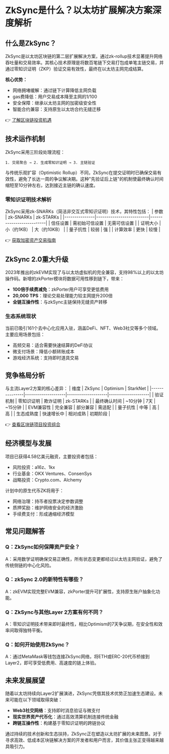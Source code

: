 # ZkSync是什么？以太坊扩展解决方案深度解析

## 什么是ZkSync？
ZkSync是以太坊区块链的第二层扩展解决方案，通过zk-rollup技术显著提升网络吞吐量和交易效率。其核心技术原理是将数百笔链下交易打包成单笔主链交易，并通过零知识证明（ZKP）验证交易有效性，最终在以太坊主网完成结算。

**核心优势：**
- 网络拥堵缓解：通过链下计算降低主网负载
- gas费降低：用户交易成本降至主网的1/100
- 安全保障：继承以太坊主网的加密级安全性
- 智能合约兼容：支持原生以太坊合约无缝迁移

👉 [了解区块链投资机遇](https://bit.ly/okx_welcome)

## 技术运作机制
ZkSync采用三阶段处理流程：
```
1. 交易聚合 → 2. 生成零知识证明 → 3. 主链验证
```

与传统乐观扩容（Optimistic Rollup）不同，ZkSync在提交证明时已确保交易有效性，避免了长达一周的争议解决期。这种"先验证后上链"的机制使最终确认时间缩短至10分钟左右，达到接近主链的确认速度。

### 零知识证明技术解析
ZkSync采用zk-SNARKs（简洁非交互式零知识证明）技术，其特性包括：
| 参数          | zk-SNARKs                | zk-STARKs                |
|---------------|--------------------------|--------------------------|
| 信任设置      | 需初始可信设置           | 无需可信设置             |
| 证明大小      | 小（约1KB）              | 大（约10KB）             |
| 量子抗性      | 较弱                     | 强                       |
| 计算效率      | 更快                     | 较慢                     |

👉 [获取加密资产交易指南](https://bit.ly/okx_welcome)

## ZkSync 2.0重大升级
2023年推出的zkEVM实现了与以太坊虚拟机的完全兼容，支持98%以上的以太坊操作码。新增的zkPorter模块将数据可用性移到链下，带来：
- **100倍手续费减免**：zkPorter用户可享受更低费用
- **20,000 TPS**：理论交易处理能力较主网提升200倍
- **全链互操作性**：与zkSync主链保持无缝资产转移

### 生态系统现状
当前已吸引161个去中心化应用入驻，涵盖DeFi、NFT、Web3社交等多个领域。主要应用场景包括：
- 高频交易：适合需要快速结算的DeFi协议
- 微支付场景：降低小额转账成本
- 游戏经济系统：支持即时道具交易

## 竞争格局分析
与主流Layer2方案的核心差异：
| 维度          | ZkSync             | Optimism           | StarkNet           |
|---------------|--------------------|--------------------|--------------------|
| 验证机制      | 零知识证明         | 欺诈证明           | zk-STARKs          |
| 最终确认时间  | ~10分钟            | 7天                | ~15分钟            |
| EVM兼容性     | 完全兼容           | 部分兼容           | 需适配             |
| 量子抗性      | 中等               | 高                 | 高                 |
| 生态成熟度    | 快速增长中         | 相对成熟           | 初期阶段           |

👉 [查看区块链项目投资组合](https://bit.ly/okx_welcome)

## 经济模型与发展
项目已获得4.58亿美元融资，主要投资者包括：
- 风险投资：a16z、1kx
- 行业基金：OKX Ventures、ConsenSys
- 战略投资：Crypto.com、Alchemy

计划中的原生代币ZK将用于：
- 网络治理：持币者投票决定参数调整
- 质押奖励：维护网络安全的经济激励
- 手续费支付：形成通缩经济模型

## 常见问题解答
### Q：ZkSync如何保障资产安全？
A：采用数学证明确保交易正确性，所有状态变更都经过以太坊主网验证，避免了传统侧链的中心化风险。

### Q：zkSync 2.0的新特性有哪些？
A：zkEVM实现完整EVM兼容，zkPorter提升可扩展性，支持原生账户抽象化功能。

### Q：ZkSync与其他Layer 2方案有何不同？
A：零知识证明技术带来即时最终性，相比Optimism的7天争议期，在安全性和效率间取得独特平衡。

### Q：如何开始使用ZkSync？
A：通过MetaMask等钱包连接ZkSync网络，将ETH或ERC-20代币桥接到Layer2，即可享受低费用、高速度的链上体验。

## 未来发展展望
随着以太坊持续向Layer2扩展演进，ZkSync凭借其技术优势正加速生态建设。未来可能在以下领域取得突破：
- **Web3社交网络**：支持即时消息验证与微支付
- **现实世界资产代币化**：通过高效清算机制连接传统金融
- **跨链互操作性**：构建基于零知识证明的跨链协议

通过持续的技术创新和生态扶持，ZkSync正在塑造以太坊扩展的未来图景。对于寻求高效、低成本区块链解决方案的开发者和用户而言，其价值主张正变得越来越具吸引力。